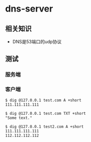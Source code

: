 # dns-server
## 相关知识
- DNS是53端口的udp协议
## 测试
### 服务端
### 客户端
```
$ dig @127.0.0.1 test.com A +short
111.111.111.111

$ dig @127.0.0.1 test.com TXT +short
"Some text."

$ dig @127.0.0.1 test2.com A +short
111.111.111.111
112.112.112.112
```
